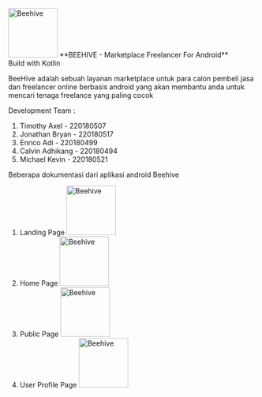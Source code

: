 <img src="https://github.com/EnricoAdi/Beehive-Android/blob/main/docs/logo.jpg?raw=true" alt="Beehive" width="100">
**BEEHIVE - Marketplace Freelancer For Android** <br>
Build with Kotlin 

BeeHive adalah sebuah layanan marketplace untuk para calon pembeli jasa dan freelancer online berbasis android yang akan membantu anda untuk mencari tenaga freelance yang paling cocok

Development Team : 
<ol>
<li>Timothy Axel - 220180507</li>
<li>Jonathan Bryan - 220180517</li>
<li>Enrico Adi - 220180499</li>
<li>Calvin Adhikang - 220180494</li>
<li>Michael Kevin - 220180521</li>
</ol>

Beberapa dokumentasi dari aplikasi android Beehive
<ol>
<li>
Landing Page
<img src="https://github.com/EnricoAdi/Beehive-Android/blob/main/docs/landing.jpg?raw=true" alt="Beehive" width="100">
</li>
<li>
Home Page
<img src="https://github.com/EnricoAdi/Beehive-Android/blob/main/docs/home.jpg?raw=true" alt="Beehive" width="100">
</li>
<li>
Public Page
<img src="https://github.com/EnricoAdi/Beehive-Android/blob/main/docs/public.jpg?raw=true" alt="Beehive" width="100">
</li>
<li>
User Profile Page
<img src="https://github.com/EnricoAdi/Beehive-Android/blob/main/docs/profile.jpg?raw=true" alt="Beehive" width="100">
</li>
</ol>